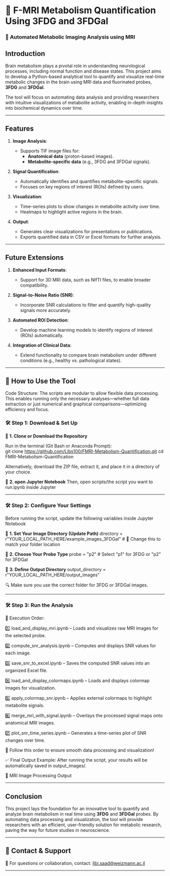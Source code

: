 # 🧬 **F-MRI Metabolism Quantification Using 3FDG and 3FDGal**  
### 🔬 **Automated Metabolic Imaging Analysis using MRI**  
## **Introduction**
Brain metabolism plays a pivotal role in understanding neurological processes, including normal function and disease states. This project aims to develop a Python-based analytical tool to quantify and visualize real-time metabolic changes in the brain using MRI data and fluorinated probes, **3FDG** and **3FDGal**.

The tool will focus on automating data analysis and providing researchers with intuitive visualizations of metabolite activity, enabling in-depth insights into biochemical dynamics over time.

---

## **Features**
1. **Image Analysis**:
   - Supports TIF image files for:
     - **Anatomical data** (proton-based images).
     - **Metabolite-specific data** (e.g., 3FDG and 3FDGal signals).

2. **Signal Quantification**:
   - Automatically identifies and quantifies metabolite-specific signals.
   - Focuses on key regions of interest (ROIs) defined by users.

3. **Visualization**:
   - Time-series plots to show changes in metabolite activity over time.
   - Heatmaps to highlight active regions in the brain.

4. **Output**:
   - Generates clear visualizations for presentations or publications.
   - Exports quantified data in CSV or Excel formats for further analysis.

---

## **Future Extensions**
1. **Enhanced Input Formats**:
   - Support for 3D MRI data, such as NIfTI files, to enable broader compatibility.

2. **Signal-to-Noise Ratio (SNR)**:
   - Incorporate SNR calculations to filter and quantify high-quality signals more accurately.

3. **Automated ROI Detection**:
   - Develop machine learning models to identify regions of interest (ROIs) automatically.

4. **Integration of Clinical Data**:
   - Extend functionality to compare brain metabolism under different conditions (e.g., healthy vs. pathological states).

---
## 🎯 How to Use the Tool  
Code Structure:
The scripts are modular to allow flexible data processing. This enables running only the necessary analyses—whether full data extraction or just numerical and graphical comparisons—optimizing efficiency and focus.

### 🛠 Step 1: Download & Set Up  

🔹 **1. Clone or Download the Repository**  

Run in the terminal (Git Bash or Anaconda Prompt):  
git clone https://github.com/Libs100/FMRI-Metabolism-Quantification.git
cd FMRI-Metabolism-Quantification

Alternatively, download the ZIP file, extract it, and place it in a directory of your choice.


🔹 **2. open Jupyter Notebook**
Then, open scripts/the script you want to run.ipynb inside Jupyter


---


### 🛠 **Step 2: Configure Your Settings** 
Before running the script, update the following variables inside Jupyter Notebook

🔹 **1. Set Your Image Directory (Update Path)**
directory = r"YOUR_LOCAL_PATH_HERE/example_images_3FDGal"  # 🔄 Change this to match your folder location

🔹 **2. Choose Your Probe Type**
probe = "p2"  # Select "p1" for 3FDG or "p2" for 3FDGal

🔹 **3. Define Output Directory**
output_directory = r"YOUR_LOCAL_PATH_HERE/output_images"

🔍 Make sure you use the correct folder for 3FDG or 3FDGal images.

---


### 🛠 **Step 3: Run the Analysis** 

🔹 Execution Order:

1️⃣ load_and_display_mri.ipynb – Loads and visualizes raw MRI images for the selected probe.

2️⃣ compute_snr_analysis.ipynb – Computes and displays SNR values for each image.

3️⃣ save_snr_to_excel.ipynb – Saves the computed SNR values into an organized Excel file.

4️⃣ load_and_display_colormaps.ipynb – Loads and displays colormap images for visualization.

5️⃣ apply_colormap_snr.ipynb – Applies external colormaps to highlight metabolite signals.

6️⃣ merge_mri_with_signal.ipynb – Overlays the processed signal maps onto anatomical MRI images.

7️⃣ plot_snr_time_series.ipynb – Generates a time-series plot of SNR changes over time.

🚀 Follow this order to ensure smooth data processing and visualization!

✅ Final Output Example:
After running the script, your results will be automatically saved in output_images/.

🔹 MRI Image Processing Output

---

## **Conclusion**
This project lays the foundation for an innovative tool to quantify and analyze brain metabolism in real time using **3FDG** and **3FDGal** probes. By automating data processing and visualization, the tool will provide researchers with an efficient, user-friendly solution for metabolic research, paving the way for future studies in neuroscience.


---

## **📧 Contact & Support**
📩 For questions or collaboration, contact:
libi.saad@weizmann.ac.il

---

